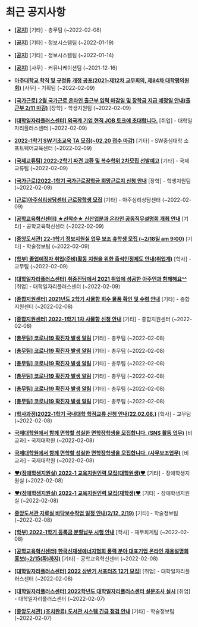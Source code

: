 # 최근 공지사항

* **[[공지]](http://ajou.ac.kr/kr/ajou/notice.do?mode=view&amp;articleNo=180493&amp;article.offset=0&amp;articleLimit=30)**
 [기타] - 총무팀 (~2022-02-08)

* **[[공지]](http://ajou.ac.kr/kr/ajou/notice.do?mode=view&amp;articleNo=179802&amp;article.offset=0&amp;articleLimit=30)**
 [기타] - 정보시스템팀 (~2022-01-19)

* **[[공지]](http://ajou.ac.kr/kr/ajou/notice.do?mode=view&amp;articleNo=179594&amp;article.offset=0&amp;articleLimit=30)**
 [기타] - 정보시스템팀 (~2022-01-14)

* **[[공지]](http://ajou.ac.kr/kr/ajou/notice.do?mode=view&amp;articleNo=147976&amp;article.offset=0&amp;articleLimit=30)**
 [사무] - 커뮤니케이션팀 (~2021-12-16)

* **[아주대학교 학칙 및 규정류 개정 공포(2021-제12차 교무회의, 제84차 대학평의원회)](http://ajou.ac.kr/kr/ajou/notice.do?mode=view&amp;articleNo=180566&amp;article.offset=0&amp;articleLimit=30)**
 [사무] - 기획팀 (~2022-02-09)

* **[[국가근로] 2월 국가근로 온라인 출근부 입력 마감일 및 장학금 지급 예정일 안내(출근부 2/11 마감)](http://ajou.ac.kr/kr/ajou/notice.do?mode=view&amp;articleNo=180564&amp;article.offset=0&amp;articleLimit=30)**
 [장학] - 학생지원팀 (~2022-02-09)

* **[[대학일자리플러스센터] 외국계 기업 현직 JOB 토크에 초대합니다.](http://ajou.ac.kr/kr/ajou/notice.do?mode=view&amp;articleNo=180563&amp;article.offset=0&amp;articleLimit=30)**
 [취업] - 대학일자리플러스센터 (~2022-02-09)

* **[2022-1학기 SW기초교육 TA 모집(~02.20 접수 마감)](http://ajou.ac.kr/kr/ajou/notice.do?mode=view&amp;articleNo=180562&amp;article.offset=0&amp;articleLimit=30)**
 [기타] - SW중심대학 소프트웨어교육센터 (~2022-02-09)

* **[[국제교류팀] 2022-2학기 파견 교환 및 복수학위 2차모집 선발예고](http://ajou.ac.kr/kr/ajou/notice.do?mode=view&amp;articleNo=180552&amp;article.offset=0&amp;articleLimit=30)**
 [기타] - 국제교류팀 (~2022-02-09)

* **[[국가근로]2022-1학기 국가근로장학금 희망근로지 신청 안내](http://ajou.ac.kr/kr/ajou/notice.do?mode=view&amp;articleNo=180551&amp;article.offset=0&amp;articleLimit=30)**
 [장학] - 학생지원팀 (~2022-02-09)

* **[[근로]아주심리상담센터 근로장학생 모집](http://ajou.ac.kr/kr/ajou/notice.do?mode=view&amp;articleNo=180537&amp;article.offset=0&amp;articleLimit=30)**
 [기타] - 아주심리상담센터 (~2022-02-09)

* **[[공학교육혁신센터] ★선착순★ 신산업분과 온라인 공동직무설명회 개최 안내](http://ajou.ac.kr/kr/ajou/notice.do?mode=view&amp;articleNo=180536&amp;article.offset=0&amp;articleLimit=30)**
 [기타] - 공학교육혁신센터 (~2022-02-09)

* **[[중앙도서관] 22-1학기 정보지원실 업무 보조 휴학생 모집 (~2/18일 am 9:00)](http://ajou.ac.kr/kr/ajou/notice.do?mode=view&amp;articleNo=180525&amp;article.offset=0&amp;articleLimit=30)**
 [기타] - 학술정보팀 (~2022-02-09)

* **[[학부] 졸업예정자 취업(준비)활동 지원을 위한 출석인정제도 안내(취업계)](http://ajou.ac.kr/kr/ajou/notice.do?mode=view&amp;articleNo=180519&amp;article.offset=0&amp;articleLimit=30)**
 [학사] - 교무팀 (~2022-02-09)

* **[[대학일자리플러스센터] 취중진담에서 2021 취업에 성공한 아주인과 함께해요^^](http://ajou.ac.kr/kr/ajou/notice.do?mode=view&amp;articleNo=180511&amp;article.offset=0&amp;articleLimit=30)**
 [취업] - 대학일자리플러스센터 (~2022-02-09)

* **[[종합지원센터] 2021년도 2학기 사물함 회수 물품 확인 및 수령 안내](http://ajou.ac.kr/kr/ajou/notice.do?mode=view&amp;articleNo=180504&amp;article.offset=0&amp;articleLimit=30)**
 [기타] - 종합지원센터 (~2022-02-08)

* **[[종합지원센터] 2022-1학기 1차 사물함 신청 안내](http://ajou.ac.kr/kr/ajou/notice.do?mode=view&amp;articleNo=180503&amp;article.offset=0&amp;articleLimit=30)**
 [기타] - 종합지원센터 (~2022-02-08)

* **[[총무팀] 코로나19 확진자 발생 알림](http://ajou.ac.kr/kr/ajou/notice.do?mode=view&amp;articleNo=180494&amp;article.offset=0&amp;articleLimit=30)**
 [기타] - 총무팀 (~2022-02-08)

* **[[총무팀] 코로나19 확진자 발생 알림](http://ajou.ac.kr/kr/ajou/notice.do?mode=view&amp;articleNo=180492&amp;article.offset=0&amp;articleLimit=30)**
 [기타] - 총무팀 (~2022-02-08)

* **[[총무팀] 코로나19 확진자 발생 알림](http://ajou.ac.kr/kr/ajou/notice.do?mode=view&amp;articleNo=180491&amp;article.offset=0&amp;articleLimit=30)**
 [기타] - 총무팀 (~2022-02-08)

* **[[총무팀] 코로나19 확진자 발생 알림](http://ajou.ac.kr/kr/ajou/notice.do?mode=view&amp;articleNo=180490&amp;article.offset=0&amp;articleLimit=30)**
 [기타] - 총무팀 (~2022-02-08)

* **[[총무팀] 코로나19 확진자 발생 알림](http://ajou.ac.kr/kr/ajou/notice.do?mode=view&amp;articleNo=180489&amp;article.offset=0&amp;articleLimit=30)**
 [기타] - 총무팀 (~2022-02-08)

* **[[총무팀] 코로나19 확진자 발생 알림](http://ajou.ac.kr/kr/ajou/notice.do?mode=view&amp;articleNo=180487&amp;article.offset=0&amp;articleLimit=30)**
 [기타] - 총무팀 (~2022-02-08)

* **[(학사과정)2022-1학기 국내대학 학점교류 신청 안내(22.02.08.)](http://ajou.ac.kr/kr/ajou/notice.do?mode=view&amp;articleNo=180484&amp;article.offset=0&amp;articleLimit=30)**
 [학사] - 교무팀 (~2022-02-08)

* **[국제대학원에서 함께 면학할 성실한 면학장학생을 모집합니다. (SNS 활동 업무)](http://ajou.ac.kr/kr/ajou/notice.do?mode=view&amp;articleNo=180482&amp;article.offset=0&amp;articleLimit=30)**
 [비교과] - 국제대학원 (~2022-02-08)

* **[국제대학원에서 함께 면학할 성실한 면학장학생을 모집합니다. (사무보조업무)](http://ajou.ac.kr/kr/ajou/notice.do?mode=view&amp;articleNo=180479&amp;article.offset=0&amp;articleLimit=30)**
 [비교과] - 국제대학원 (~2022-02-08)

* **[♥(장애학생지원실) 2022-1 교육지원인력 모집(대학원생)♥](http://ajou.ac.kr/kr/ajou/notice.do?mode=view&amp;articleNo=180475&amp;article.offset=0&amp;articleLimit=30)**
 [기타] - 장애학생지원실 (~2022-02-08)

* **[♥(장애학생지원실) 2022-1 교육지원인력 모집(재학생)♥](http://ajou.ac.kr/kr/ajou/notice.do?mode=view&amp;articleNo=180471&amp;article.offset=0&amp;articleLimit=30)**
 [기타] - 장애학생지원실 (~2022-02-08)

* **[중앙도서관 자료실 바닥보수작업 일정 안내(2/12, 2/19)](http://ajou.ac.kr/kr/ajou/notice.do?mode=view&amp;articleNo=180469&amp;article.offset=0&amp;articleLimit=30)**
 [기타] - 학술정보팀 (~2022-02-08)

* **[[학부] 2022-1학기 등록금 분할납부 시행 안내](http://ajou.ac.kr/kr/ajou/notice.do?mode=view&amp;articleNo=180467&amp;article.offset=0&amp;articleLimit=30)**
 [학사] - 재무회계팀 (~2022-02-08)

* **[[공학교육혁신센터] 한국신재생에너지협회 풍력 분야 대표기업 온라인 채용설명회 홍보(~2/15(화)까지)](http://ajou.ac.kr/kr/ajou/notice.do?mode=view&amp;articleNo=180466&amp;article.offset=0&amp;articleLimit=30)**
 [기타] - 공학교육혁신센터 (~2022-02-08)

* **[[대학일자리플러스센터] 2022 상반기 서포터즈 12기 모집!](http://ajou.ac.kr/kr/ajou/notice.do?mode=view&amp;articleNo=180457&amp;article.offset=0&amp;articleLimit=30)**
 [취업] - 대학일자리플러스센터 (~2022-02-08)

* **[[대학일자리플러스센터] 2022학년도 대학일자리플러스센터 설문조사 실시](http://ajou.ac.kr/kr/ajou/notice.do?mode=view&amp;articleNo=180438&amp;article.offset=0&amp;articleLimit=30)**
 [취업] - 대학일자리플러스센터 (~2022-02-07)

* **[[중앙도서관] (조치완료) 도서관 시스템 긴급 점검 안내](http://ajou.ac.kr/kr/ajou/notice.do?mode=view&amp;articleNo=180437&amp;article.offset=0&amp;articleLimit=30)**
 [기타] - 학술정보팀 (~2022-02-07)
